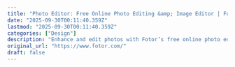 ```yaml
---
title: "Photo Editor: Free Online Photo Editing &amp; Image Editor | Fotor"
date: "2025-09-30T00:11:40.359Z"
lastmod: "2025-09-30T00:11:40.359Z"
categories: ["Design"]
description: "Enhance and edit photos with Fotor’s free online photo editor. Crop, add text &amp; effects, retouch images, and more using powerful photo editing tools."
original_url: "https://www.fotor.com/"
draft: false
---
```

